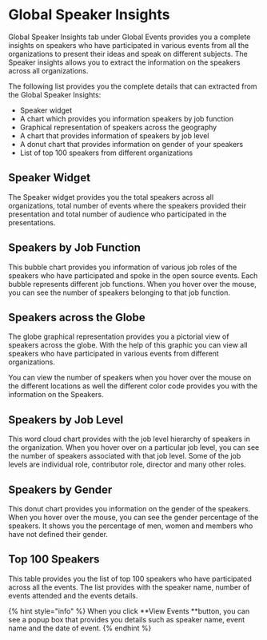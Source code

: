 # Global Speaker Insights

Global Speaker Insights tab under Global Events provides you a complete insights on speakers who have participated in various events from all the organizations to present their ideas and speak on different subjects. The Speaker insights allows you to extract the information on the speakers across all organizations.

The following list provides you the complete details that can extracted from the Global Speaker Insights:

* Speaker widget
* A chart which provides you information speakers by job function
* Graphical representation of speakers across the geography
* A chart that provides information of speakers by job level 
* A donut chart that provides information on gender of your speakers 
* List of top 100 speakers from different organizations 

## Speaker Widget

The Speaker widget provides you the total speakers across all organizations, total number of events where the speakers provided their presentation and total number of audience who participated in the presentations.

## Speakers by Job Function 

This bubble chart provides you information of various job roles of the speakers who have participated and spoke in the open source events. Each bubble represents different job functions. When you hover over the mouse, you can see the number of speakers belonging to that job function. 

## Speakers across the Globe 

The globe graphical representation provides you a pictorial view of speakers across the globe. With the help of this graphic you can view all speakers who have participated in various events from different organizations.

You can view the number of speakers when you hover over the mouse on the different locations as well the different color code provides you with the information on the Speakers.

##  Speakers by Job Level

This word cloud chart provides with the job level hierarchy of speakers in the  organization. When you hover over on a particular job level, you can see the number of speakers associated with that job level. Some of the job levels are individual role, contributor role, director and many other roles.  

## Speakers by Gender

This donut chart provides you information on the gender of the speakers. When you hover over the mouse, you can see the gender percentage of the speakers. It shows you the percentage of men, women and members who have not defined  their gender. 

## Top 100 Speakers

This table provides you the list of top 100 speakers who have participated across all the events. The list provides with the speaker name, number of events attended and the events details.  

{% hint style="info" %}
When you click **View Events **button, you can see a popup box that provides you details such as speaker name, event name and the date of event.
{% endhint %}

##
